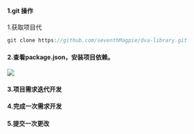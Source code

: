 #### 1.git 操作

1.获取项目代

```c#
git clone https://github.com/seventhMagpie/dva-library.git
```

#### 2.查看package.json，安装项目依赖。

![](./package-1.jpg)

#### 3.项目需求迭代开发

#### 4.完成一次需求开发

#### 5.提交一次更改
